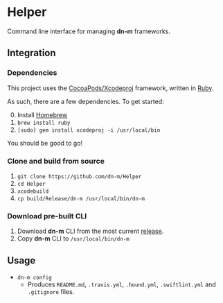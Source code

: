 # Helper
Command line interface for managing **dn-m** frameworks.

## Integration

### Dependencies

This project uses the [CocoaPods/Xcodeproj](https://github.com/CocoaPods/Xcodeproj) framework, written in [Ruby](https://www.ruby-lang.org/en/). 

As such, there are a few dependencies. To get started:

0. Install [Homebrew](brew.sh) 
1. `brew install ruby`
2. `[sudo] gem install xcodeproj -i /usr/local/bin`

You should be good to go!

### Clone and build from source
1. `git clone https://github.com/dn-m/Helper`
2. `cd Helper`
3. `xcodebuild`
4. `cp build/Release/dn-m /usr/local/bin/dn-m`

### Download pre-built CLI
1. Download **dn-m** CLI from the most current [release](https://github.com/dn-m/Helper/releases).
2. Copy **dn-m** CLI to `/usr/local/bin/dn-m`

## Usage

- `dn-m config`
  - Produces `README.md`, `.travis.yml`, `.hound.yml`, `.swiftlint.yml` and `.gitignore` files.

